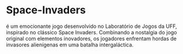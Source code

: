 # Space-Invaders
 é um emocionante jogo desenvolvido no Laboratório de Jogos da UFF, inspirado no clássico Space Invaders. Combinando a nostalgia do jogo original com elementos inovadores, os jogadores enfrentam hordas de invasores alienígenas em uma batalha intergaláctica. 
